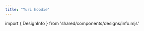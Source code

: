 ```yaml
---
title: "Yuri hoodie"
---
```


import { DesignInfo } from 'shared/components/designs/info.mjs'

<DesignInfo design='yuri' docs />

